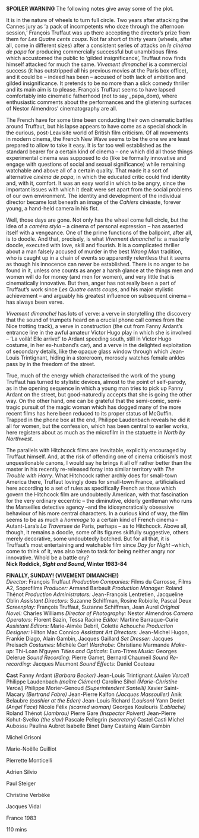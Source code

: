 
**SPOILER WARNING** The following notes give away some of the plot.

It is in the nature of wheels to turn full circle. Two years after attacking the Cannes jury as ‘a pack of incompetents who doze through the afternoon session,’ François Truffaut was up there accepting the director’s prize from them for _Les Quatre cents coups_. Not far short of thirty years (wheels, after all, come in different sizes) after a consistent series of attacks on _le cinéma de papa_ for producing commercially successful but unambitious films which accustomed the public to ‘gilded insignificance’, Truffaut now finds himself attacked for much the same. _Vivement dimanche!_ is a commercial success (it has outstripped all his previous movies at the Paris box office), and it could be – indeed has been – accused of both lack of ambition and gilded insignificance. It pretends to be no more than a slick comedy thriller and its main aim is to please. François Truffaut seems to have lapsed comfortably into cinematic fatherhood (not to say _papa_dom), where enthusiastic comments about the performances and the glistening surfaces of Nestor Almendros’ cinematography are all.

The French have for some time been conducting their own cinematic battles around Truffaut, but his lapse appears to have come as a special shock in the curious, post-Leavisite world of British film criticism. Of all movements in modern cinema, the French New Wave seems to be the one we are least prepared to allow to take it easy. It is far too well established as the standard bearer for a certain kind of cinema – one which did all those things experimental cinema was supposed to do (like be formally innovative and engage with questions of social and sexual significance) while remaining watchable and above all of a certain quality. That made it a sort of alternative _cinéma de papa_, in which the educated critic could find identity and, with it, comfort. It was an easy world in which to be angry, since the important issues with which it dealt were set apart from the social problems of our own environment. The identity and development of the individual director became lost beneath an image of the _Cahiers_ cinéaste, forever young, a hand-held camera in his fist.

Well, those days are gone. Not only has the wheel come full circle, but the idea of a _caméra stylo_ – a cinema of personal expression – has asserted itself with a vengeance. One of the prime functions of the ballpoint, after all, is to doodle. And that, precisely, is what _Vivement dimanche!_ is: a masterly doodle, executed with love, skill and flourish. It is a complicated thriller about a man falsely accused of murder in the best _Wrong Man_ tradition, who is caught up in a chain of events so apparently relentless that it seems as though his innocence can never be established. There is no anger to be found in it, unless one counts as anger a harsh glance at the things men and women will do for money (and men for women), and very little that is cinematically innovative. But then, anger has not really been a part of Truffaut’s work since _Les Quatre cents coups_, and his major stylistic achievement – and arguably his greatest influence on subsequent cinema – has always been verve.

_Vivement dimanche!_ has lots of verve: a verve in storytelling (the discovery that the sound of trumpets heard on a crucial phone call comes from the Nice trotting track), a verve in construction (the cut from Fanny Ardant’s entrance line in the awful amateur Victor Hugo play in which she is involved – ’La voilà! Elle arrive!’ to Ardant speeding south, still in Victor Hugo costume, in her ex-husband’s car), and a verve in the delighted exploitation of secondary details, like the opaque glass window through which Jean-Louis Trintignant, hiding in a storeroom, morosely watches female ankles pass by in the freedom of the street.

True, much of the energy which characterised the work of the young Truffaut has turned to stylistic devices, almost to the point of self-parody, as in the opening sequence in which a young man tries to pick up Fanny Ardant on the street, but good-naturedly accepts that she is going the other way. On the other hand, one can be grateful that the semi-comic, semi-tragic pursuit of the magic woman which has dogged many of the more recent films has here been reduced to its proper status of McGuffin. Trapped in the phone box at the end, Philippe Laudenbach reveals he did it all for women, but the confession, which has been central to earlier works, here registers about as much as the microfilm in the statuette in _North by Northwest_.

The parallels with Hitchcock films are inevitable, explicitly encouraged by Truffaut himself. And, at the risk of offending one of cinema criticism’s most unquestionable canons, I would say he brings it all off rather better than the master in his recently re-released foray into similar territory with _The Trouble with Harry_. What Hitchcock rather archly does for small-town America there, Truffaut lovingly does for small-town France, artificialised here according to a set of rules as specifically French as those which govern the Hitchcock film are undoubtedly American, with that fascination for the very ordinary eccentric – the diminutive, elderly gentleman who runs the Marseilles detective agency –and the idiosyncratically obsessive behaviour of his more central characters. In a curious kind of way, the film seems to be as much a _hommage_ to a certain kind of French cinema – Autant-Lara’s _La Traversee de_ Paris, perhaps – as to Hitchcock. Above all, though, it remains a doodle, some of its figures skilfully suggestive, others merely decorative, some undoubtedly botched. But for all that, it is Truffaut’s most entertaining and watchable film since _Day for Night_ –which, come to think of it, was also taken to task for being neither angry nor innovative. Who’d be a battle cry?<br>
**Nick Roddick, _Sight and Sound_, Winter 1983-84**<br>

**FINALLY, SUNDAY! (VIVEMENT DIMANCHE!)**<br>
_Director:_ François Truffaut
_Production Companies:_ Films du Carrosse, Films A2, Soprofilms
_Producer:_ Armand Barbault
_Production Manager:_ Roland Thénot
_Production Administrators:_ Jean-François Lentretien, Jacqueline Oblin
_Assistant Directors:_ Suzanne Schiffman, Rosine Robiolle, Pascal Deux
_Screenplay:_ François Truffaut, Suzanne Schiffman, Jean Aurel
_Original Novel:_ Charles Williams
_Director of Photography:_ Nestor Almendros
_Camera Operators:_ Florent Bazin, Tessa Racine
_Editor:_ Martine Barraque-Curie
_Assistant Editors:_ Marie-Aimée Debril, Colette Achouche
_Production Designer:_ Hilton Mac Connico
_Assistant Art Directors:_ Jean-Michel Hugon, Frankie Diago, Alain Gambin, Jacques Gaillard
_Set Dresser:_ Jacques Preisach
_Costumes:_ Michèle Cerf
_Wardrobe:_ Christiane Marmande
_Make-up:_ Thi-Loan N’guyen
_Titles and Opticals:_ Euro-Titres
_Music:_ Georges Delerue
_Sound Recording:_ Pierre Gamet, Bernard Chaumeil
_Sound Re-recording:_ Jacques Maumont
_Sound Effects:_ Daniel Couteau

**Cast**
Fanny Ardant _(Barbara Becker)_
Jean-Louis Trintignant _(Julien Vercel)_
Philippe Laudenbach _(maître Clément)_
Caroline Sihol _(Marie-Christine Vercel)_
Philippe Morier-Genoud _(Superintendent Santelli)_
Xavier Saint-Macary _(Bertrand Fabre)_
Jean-Pierre Kalfon _(Jacques Massoulier)_
Anik Belaubre _(cashier at the Eden)_
Jean-Louis Richard _(Louison)_
Yann Dedet _(Angel Face)_
Nicole Félix _(scarred woman)_
Georges Koulouris _(Lablache)_
Roland Thénot _(Jambrau)_
Pierre Gare _(Inspector Poivert)_
Jean-Pierre Kohut-Svelko _(the slav)_
Pascale Pellegrin _(secretary)_
Castel Casti
Michel Aubossu
Paulina Aubret
Isabelle Binet
Dany Castaing
Alain Gambin

Michel Grisoni

Marie-Noëlle Guilliot

Pierrette Monticelli

Adrien Silvio

Paul Steiger

Christine Verbèke

Jacques Vidal

France 1983

110 mins
<!--stackedit_data:
eyJoaXN0b3J5IjpbNTEzNTYwNjE3XX0=
-->